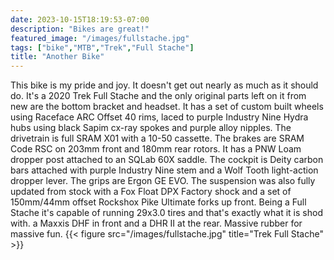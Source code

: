 ```yaml
---
date: 2023-10-15T18:19:53-07:00
description: "Bikes are great!"
featured_image: "/images/fullstache.jpg"
tags: ["bike","MTB","Trek","Full Stache"]
title: "Another Bike"
---
```

This bike is my pride and joy. It doesn't get out nearly as much as it should do. It's a 2020 Trek Full Stache and the only original parts left on it from new are the bottom bracket and headset. It has a set of custom built wheels using Raceface ARC Offset 40 rims, laced to purple Industry Nine Hydra hubs using black Sapim cx-ray spokes and purple alloy nipples. The drivetrain is full SRAM X01 with a 10-50 cassette. The brakes are SRAM Code RSC on 203mm front and 180mm rear rotors. It has a PNW Loam dropper post attached to an SQLab 60X saddle. The cockpit is Deity carbon bars attached with purple Industry Nine stem and a Wolf Tooth light-action dropper lever. The grips are Ergon GE EVO. The suspension was also fully updated from stock with a Fox Float DPX Factory shock and a set of 150mm/44mm offset Rockshox Pike Ultimate forks up front. Being a Full Stache it's capable of running 29x3.0 tires and that's exactly what it is shod with. a Maxxis DHF in front and a DHR II at the rear. Massive rubber for massive fun. 
{{< figure src="/images/fullstache.jpg" title="Trek Full Stache" >}}
